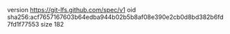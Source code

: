 version https://git-lfs.github.com/spec/v1
oid sha256:acf7657167603b64edba944b02b5b8af08e390e2cb0d8bd382b6fd7fd1f77553
size 182
